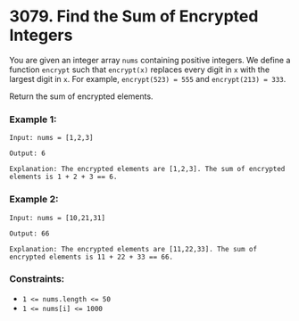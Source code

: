 # 3079. Find the Sum of Encrypted Integers

You are given an integer array `nums` containing positive integers. We define a function `encrypt` such that `encrypt(x)` replaces every digit in `x` with the largest digit in `x`. For example, `encrypt(523) = 555` and `encrypt(213) = 333`.

Return the sum of encrypted elements.

### Example 1:

```
Input: nums = [1,2,3]

Output: 6

Explanation: The encrypted elements are [1,2,3]. The sum of encrypted elements is 1 + 2 + 3 == 6.
```

### Example 2:

```
Input: nums = [10,21,31]

Output: 66

Explanation: The encrypted elements are [11,22,33]. The sum of encrypted elements is 11 + 22 + 33 == 66.
```

### Constraints:

- `1 <= nums.length <= 50`
- `1 <= nums[i] <= 1000`
